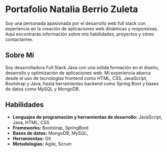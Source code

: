 # Portafolio  Natalia Berrio Zuleta 
Soy una personada apasionada por el desarrollo web full stack  con experiencia en la creación de aplicaciones web dinámicas y responsivas. Aquí encontrarás información sobre mis habilidades, proyectos y cómo contactarme.

## Sobre Mí
Soy desarrolladora Full Stack Java con una sólida formación en el diseño, desarrollo y optimización de aplicaciones web. Mi experiencia abarca desde el uso de tecnologías frontend como HTML, CSS, JavaScript, Bootstrap y Java,   hasta herramientas backend como Spring Boot y bases de datos como MySQL y MongoDB.

## Habilidades

- **Lenguajes de programación y herramientas de desarrollo:** JavaScript, Java, HTML, CSS 
- **Frameworks:** Bootstrap, SpringBoot
- **Bases de datos:** MongoDB, MySQL,
- **Herramientas:** Git
- **Metodologías:** Agile, Scrum

